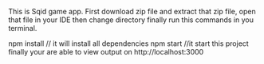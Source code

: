 This is Sqid game app. First download zip file and extract that zip file, open that file in your IDE then change directory finally run this commands in you terminal.

npm install // it will install all dependencies
npm start //it start this project
finally your are able to view output on http://localhost:3000
